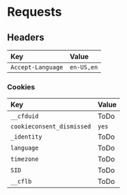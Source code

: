 # Requests

## Headers

| Key               | Value      |
|:------------------|:-----------|
| `Accept-Language` | `en-US,en` |

### Cookies

| Key                       | Value |
|:--------------------------|:------|
| `__cfduid`                | ToDo  |
| `cookieconsent_dismissed` | `yes` |
| `_identity`               | ToDo  |
| `language`                | ToDo  |
| `timezone`                | ToDo  |
| `SID`                     | ToDo  |
| `__cflb`                  | ToDo  |
